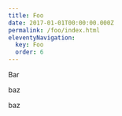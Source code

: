 ```yaml
---
title: Foo
date: 2017-01-01T00:00:00.000Z
permalink: /foo/index.html
eleventyNavigation:
  key: Foo
  order: 6
---
```

Bar



baz





baz